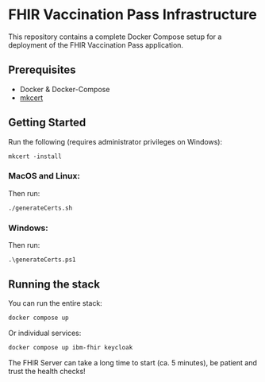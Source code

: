 # FHIR Vaccination Pass Infrastructure
This repository contains a complete Docker Compose setup for
a deployment of the FHIR Vaccination Pass application.

## Prerequisites
- Docker & Docker-Compose
- [mkcert](https://github.com/FiloSottile/mkcert)

## Getting Started
Run the following (requires administrator privileges on Windows):
```shell script
mkcert -install
```

### MacOS and Linux:
Then run:
```shell script
./generateCerts.sh
```

### Windows:
Then run:
```shell script
.\generateCerts.ps1
```

## Running the stack
You can run the entire stack:

```bash
docker compose up
```

Or individual services:

```bash
docker compose up ibm-fhir keycloak
```

The FHIR Server can take a long time to start (ca. 5 minutes),
be patient and trust the health checks!
